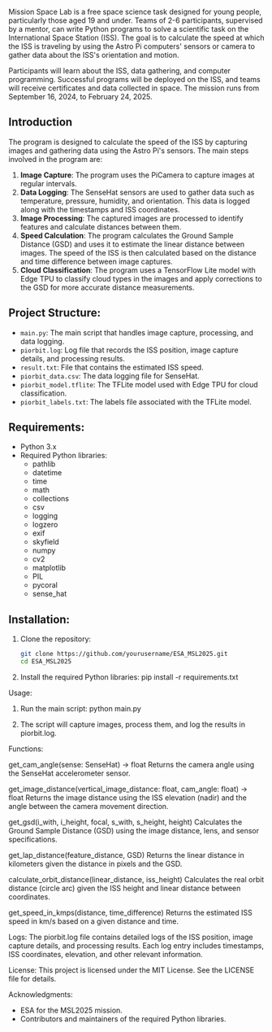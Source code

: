 Mission Space Lab is a free space science task designed for young people, particularly those aged 19 and under. Teams of 2-6 participants, supervised by a mentor, can write Python programs to solve a scientific task on the International Space Station (ISS). The goal is to calculate the speed at which the ISS is traveling by using the Astro Pi computers' sensors or camera to gather data about the ISS's orientation and motion.

Participants will learn about the ISS, data gathering, and computer programming. Successful programs will be deployed on the ISS, and teams will receive certificates and data collected in space. The mission runs from September 16, 2024, to February 24, 2025.

## Introduction
The program is designed to calculate the speed of the ISS by capturing images and gathering data using the Astro Pi's sensors. The main steps involved in the program are:

1. **Image Capture**: The program uses the PiCamera to capture images at regular intervals.
2. **Data Logging**: The SenseHat sensors are used to gather data such as temperature, pressure, humidity, and orientation. This data is logged along with the timestamps and ISS coordinates.
3. **Image Processing**: The captured images are processed to identify features and calculate distances between them.
4. **Speed Calculation**: The program calculates the Ground Sample Distance (GSD) and uses it to estimate the linear distance between images. The speed of the ISS is then calculated based on the distance and time difference between image captures.
5. **Cloud Classification**: The program uses a TensorFlow Lite model with Edge TPU to classify cloud types in the images and apply corrections to the GSD for more accurate distance measurements.

## Project Structure:
- `main.py`: The main script that handles image capture, processing, and data logging.
- `piorbit.log`: Log file that records the ISS position, image capture details, and processing results.
- `result.txt`: File that contains the estimated ISS speed.
- `piorbit_data.csv`: The data logging file for SenseHat.
- `piorbit_model.tflite`: The TFLite model used with Edge TPU for cloud classification.
- `piorbit_labels.txt`: The labels file associated with the TFLite model.

## Requirements:
- Python 3.x
- Required Python libraries:
  - pathlib
  - datetime
  - time
  - math
  - collections
  - csv
  - logging
  - logzero
  - exif
  - skyfield
  - numpy
  - cv2
  - matplotlib
  - PIL
  - pycoral
  - sense_hat

## Installation:
1. Clone the repository:
   ```sh
   git clone https://github.com/yourusername/ESA_MSL2025.git
   cd ESA_MSL2025
   ```

2. Install the required Python libraries:
   pip install -r requirements.txt

Usage:
1. Run the main script:
   python main.py

2. The script will capture images, process them, and log the results in piorbit.log.

Functions:

get_cam_angle(sense: SenseHat) -> float
Returns the camera angle using the SenseHat accelerometer sensor.

get_image_distance(vertical_image_distance: float, cam_angle: float) -> float
Returns the image distance using the ISS elevation (nadir) and the angle between the camera movement direction.

get_gsd(i_with, i_height, focal, s_with, s_height, height)
Calculates the Ground Sample Distance (GSD) using the image distance, lens, and sensor specifications.

get_lap_distance(feature_distance, GSD)
Returns the linear distance in kilometers given the distance in pixels and the GSD.

calculate_orbit_distance(linear_distance, iss_height)
Calculates the real orbit distance (circle arc) given the ISS height and linear distance between coordinates.

get_speed_in_kmps(distance, time_difference)
Returns the estimated ISS speed in km/s based on a given distance and time.

Logs:
The piorbit.log file contains detailed logs of the ISS position, image capture details, and processing results. Each log entry includes timestamps, ISS coordinates, elevation, and other relevant information.

License:
This project is licensed under the MIT License. See the LICENSE file for details.

Acknowledgments:
- ESA for the MSL2025 mission.
- Contributors and maintainers of the required Python libraries.